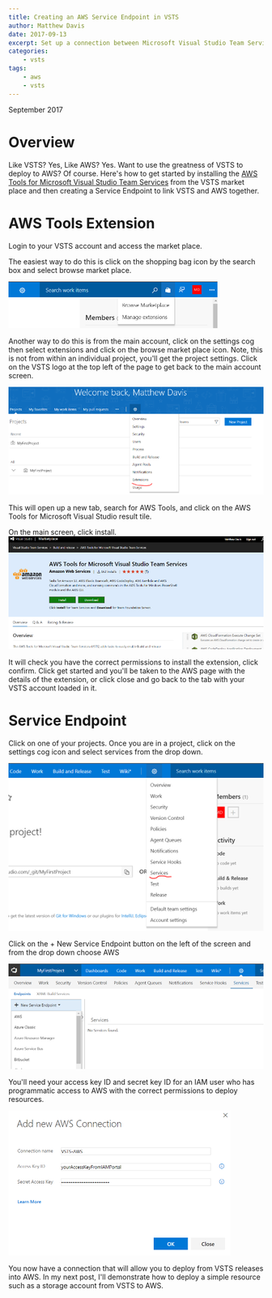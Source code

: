 ```yaml
---
title: Creating an AWS Service Endpoint in VSTS 
author: Matthew Davis
date: 2017-09-13
excerpt: Set up a connection between Microsoft Visual Studio Team Services and Amazon Web Services to deploy AWS resources from VSTS
categories: 
    - vsts
tags:
    - aws
    - vsts
---
```

September 2017

# Overview

Like VSTS? Yes, Like AWS? Yes. Want to use the greatness of VSTS to deploy to AWS? Of course. Here's how to get started by installing the [AWS Tools for Microsoft Visual Studio Team Services] from the VSTS market place and then creating a Service Endpoint to link VSTS and AWS together.

# AWS Tools Extension

Login to your VSTS account and access the market place.

The easiest way to do this is click on the shopping bag icon by the search box and select browse market place.

![shopping bag by the search bar at the top of the page](/images/vsts-aws-endpoint/market-place-icon.png)

Another way to do this is from the main account, click on the settings cog then select extensions and click on the browse market place icon.
Note, this is not from within an individual project, you'll get the project settings. Click on the VSTS logo at the top left of the page to get back to the main account screen.

![project settings then select extensions](/images/vsts-aws-endpoint/settings-extensions.png)

This will open up a new tab, search for AWS Tools, and click on the AWS Tools for Microsoft Visual Studio result tile.

On the main screen, click install.
![aws tools in the vsts market place](/images/vsts-aws-endpoint/aws-tools-market-place.png)

It will check you have the correct permissions to install the extension, click confirm.
Click get started and you'll be taken to the AWS page with the details of the extension, or click close and go back to the tab with your VSTS account loaded in it.

# Service Endpoint

Click on one of your projects. Once you are in a project, click on the settings cog icon and select services from the drop down.

![project settings then select services](/images/vsts-aws-endpoint/settings-services.png)

Click on the + New Service Endpoint button on the left of the screen and from the drop down choose AWS

![New service endpoint drop down list, aws, azure classic](/images/vsts-aws-endpoint/aws-endpoint.png)

You'll need your access key ID and secret key ID for an IAM user who has programmatic access to AWS with the correct permissions to deploy resources.

![AWS connection settings](/images/vsts-aws-endpoint/aws-connection-settings.png)

You now have a connection that will allow you to deploy from VSTS releases into AWS. In my next post, I'll demonstrate how to deploy a simple resource such as a storage account from VSTS to AWS.

[VSTS market place]: https://marketplace.visualstudio.com/vsts
[AWS Tools for Microsoft Visual Studio Team Services]: https://marketplace.visualstudio.com/items?itemName=AmazonWebServices.aws-vsts-tools